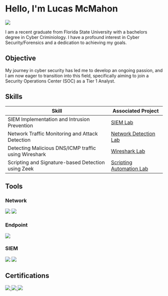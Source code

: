 # Hello, I'm Lucas McMahon
<a href="https://www.linkedin.com/in/lucas-mcmahon-cybersec/"><img src="https://img.shields.io/badge/-LinkedIn-0072b1?&style=for-the-badge&logo=linkedin&logoColor=white" /></a>

I am a recent graduate from Florida State University with a bachelors degree in Cyber Criminiology. I have a profound interest in Cyber Security/Forensics and a dedication to achieving my goals.

## Objective

My journey in cyber security has led me to develop an ongoing passion, and I am now eager to transition into this field, specifically aiming to join a Security Operations Center (SOC) as a Tier 1 Analyst.

## Skills

| Skill                                         | Associated Project         |
|-----------------------------------------------|----------------------------|
| SIEM Implementation and Intrusion Prevention    | <a href="https://github.com/LucasCodes8/MyWork/blob/main/LimaCharlieWriteup.pdf">SIEM Lab</a>|
| Network Traffic Monitoring and Attack Detection | <a href="https://github.com/LucasCodes8/MyWork/blob/main/DetectingMITM.pdf">Network Detection Lab</a>|
| Detecting Malicious DNS/ICMP traffic using Wireshark         |<a href="https://github.com/LucasCodes8/MyWork/blob/main/DetectingDNSandICMP.pdf"> Wireshark Lab|
| Scripting and Signature-based Detection using Zeek      |<a href="https://github.com/LucasCodes8/MyWork/blob/main/ZeekWriteup.pdf"> Scripting Automation Lab|

## Tools

### Network
<div>
    <img src="https://img.shields.io/badge/-Wireshark-1679A7?&style=for-the-badge&logo=Wireshark&logoColor=white" />
    <img src="https://img.shields.io/badge/-Zeek-777BB4?&style=for-the-badge&logo=Zeek&logoColor=white" />
</div>

### Endpoint
<div>
    <img src="https://img.shields.io/badge/-Microsoft_Defender_for_Endpoint-00A4EF?&style=for-the-badge&logo=Microsoft&logoColor=white" />
</div>

### SIEM
<div>
    <img src="https://img.shields.io/badge/-Microsoft_Sentinel-0078D4?&style=for-the-badge&logo=Microsoft&logoColor=white" />
    <img src="https://img.shields.io/badge/-Splunk-000000?&style=for-the-badge&logo=Splunk&logoColor=white" />
</div>

## Certifications
<div>
<a href="https://www.credly.com/badges/f1a4a071-7e7b-4d66-ad9f-64838df394a4/public_url"><img src="https://img.shields.io/badge/-Security%2B-FF0000?&style=for-the-badge&logo=CompTIA&logoColor=white" />
<a href="https://www.credly.com/badges/ed2d25a0-145f-47ca-a69f-b7a503294494"><img src="https://img.shields.io/badge/-Network%2B-007ACC?&style=for-the-badge&logo=CompTIA&logoColor=white" />
<a href="https://www.credly.com/badges/52098228-2daa-448d-bfaf-a4746c6f15b6"><img src="https://img.shields.io/badge/-CySA%2B-007ACC?&style=for-the-badge&logo=CompTIA&logoColor=white" />
</div>


<!---
LucasCodes8/LucasCodes8 is a ✨ special ✨ repository because its `README.md` (this file) appears on your GitHub profile.
You can click the Preview link to take a look at your changes.
--->
